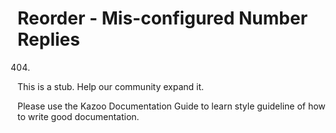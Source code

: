 # Reorder - Mis-configured Number Replies

404.

This is a stub. Help our community expand it.

Please use the Kazoo Documentation Guide to learn style guideline of how to write good documentation.
